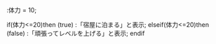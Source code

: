 
:体力 = 10;

if(体力<=20)then (true)
:「宿屋に泊まる」と表示;
elseif(体力<=20)then (false)
:「頑張ってレベルを上げる」と表示;
endif

